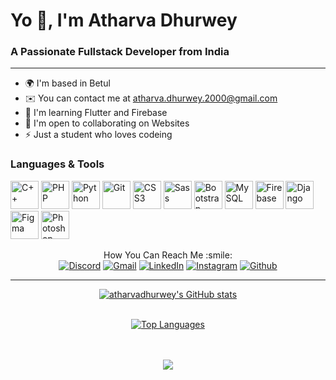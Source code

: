 # Yo 👋, I'm Atharva Dhurwey
### A Passionate Fullstack Developer from India

-------------------

* 🌍  I'm based in Betul
* ✉️  You can contact me at [atharva.dhurwey.2000@gmail.com](mailto:atharva.dhurwey.2000@gmail.com)
* 🧠  I'm learning Flutter and Firebase
* 🤝  I'm open to collaborating on Websites
* ⚡  Just a student who loves codeing

### Languages & Tools

<p align="left">
    <a href="https://docs.microsoft.com/en-us/cpp/?view=msvc-170" target="_blank" rel="noreferrer"><img
            src="https://skillicons.dev/icons?i=cpp" width="45" height="45" alt="C++" /></a>
    <a href="https://www.php.net/" target="_blank" rel="noreferrer"><img src="https://skillicons.dev/icons?i=php"
            width="45" height="45" alt="PHP" /></a>
    <a href="https://www.python.org/" target="_blank" rel="noreferrer"><img src="https://skillicons.dev/icons?i=python"
            width="45" height="45" alt="Python" /></a>
    <a href="https://git-scm.com/" target="_blank" rel="noreferrer"><img
            src="https://skillicons.dev/icons?i=git"
            width="45" height="45" alt="Git" /></a>
    <a href="https://www.w3.org/TR/CSS/#css" target="_blank" rel="noreferrer"><img
            src="https://skillicons.dev/icons?i=css" width="45" height="45" alt="CSS3" /></a>
    <a href="https://sass-lang.com/" target="_blank" rel="noreferrer"><img src="https://skillicons.dev/icons?i=sass"
            width="45" height="45" alt="Sass" /></a>
    <a href="https://getbootstrap.com/" target="_blank" rel="noreferrer"><img
            src="https://skillicons.dev/icons?i=bootstrap" width="45" height="45" alt="Bootstrap" /></a>
    <a href="https://www.mysql.com/" target="_blank" rel="noreferrer"><img src="https://skillicons.dev/icons?i=mysql"
            width="45" height="45" alt="MySQL" /></a>
    <a href="https://firebase.google.com/" target="_blank" rel="noreferrer"><img
            src="https://skillicons.dev/icons?i=firebase" width="45" height="45" alt="Firebase" /></a>
    <a href="https://www.djangoproject.com/" target="_blank" rel="noreferrer"><img
            src="https://skillicons.dev/icons?i=django" width="45" height="45" alt="Django" /></a>
    <a href="https://www.figma.com/" target="_blank" rel="noreferrer"><img src="https://skillicons.dev/icons?i=figma"
            width="45" height="45" alt="Figma" /></a>
    <a href="https://www.adobe.com/uk/products/photoshop.html" target="_blank" rel="noreferrer"><img
            src="https://skillicons.dev/icons?i=photoshop" width="45" height="45" alt="Photoshop" /></a>
</p>

<p align="center">
    How You Can Reach Me :smile:<br>
    <a href="https://discord.com/users/370531328233570305"><img
            src="https://img.shields.io/badge/Discord-5865F2.svg?style=for-the-badge&logo=Discord&logoColor=white"
            alt="Discord"></a>
    <a href="mailto:atharva.dhurwey.2000@gmail.com"><img src="https://img.shields.io/badge/Gmail-EA4335.svg?style=for-the-badge&logo=Gmail&logoColor=white"
            alt="Gmail"></a>
    <a href="https://www.linkedin.com/in/atharva-dhurwey-9b1478202"><img
            src="https://img.shields.io/badge/LinkedIn-0A66C2.svg?style=for-the-badge&logo=LinkedIn&logoColor=white"
            alt="LinkedIn"></a>
    <a href="https://www.instagram.com/senpai.desu.6260/"><img
            src="https://img.shields.io/badge/Instagram-E4405F.svg?style=for-the-badge&logo=Instagram&logoColor=white"
            alt="Instagram"></a>
    <a href="https://github.com/atharvadhurwey"><img src="https://img.shields.io/badge/GitHub-181717.svg?style=for-the-badge&logo=GitHub&logoColor=white"
            alt="Github"></a>
</p>

-------------------

<p align="center">
    <a href="http://www.github.com/atharvadhurwey"><img
            src="https://github-readme-stats.vercel.app/api?username=atharvadhurwey&theme=tokyonight&show_icons=true"
            alt="atharvadhurwey's GitHub stats" /></a>
<p>

<p align="center">
  <br>
    <a href="https://github.com/atharvadhurwey" align="left">
        <img src="https://github-readme-stats.vercel.app/api/top-langs/?username=atharvadhurwey&theme=tokyonight&layout=compact"
            alt="Top Languages" />
    </a>
</p>

<p align="center">
  <br>
  <br>
  <a href="https://count.getloli.com/"><img src="https://count.getloli.com/get/@:atharvadhurwey"></a>
</p>
